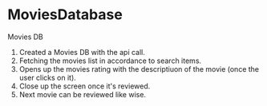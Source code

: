 # MoviesDatabase
Movies DB
1. Created a Movies DB with the api call.
2. Fetching the movies list in accordance to search items.
3. Opens up the movies rating with the descriptiuon of the movie (once the user clicks on it).
4. Close up the screen once it's reviewed.
5. Next movie can be reviewed like wise.
